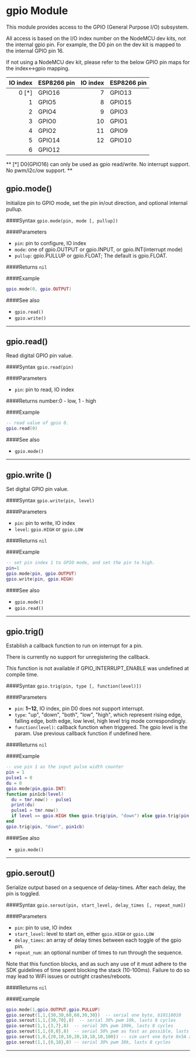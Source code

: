 # gpio Module

This module provides access to the GPIO (General Purpose I/O) subsystem.

All access is based on the I/O index number on the NodeMCU dev kits, not the internal gpio pin. For example, the D0 pin on the dev kit is mapped to the internal GPIO pin 16.

If not using a NodeMCU dev kit, please refer to the below GPIO pin maps for the index<->gpio mapping.

| IO index | ESP8266 pin | IO index | ESP8266 pin |
|---------:|:------------|---------:|:------------|
|    0 [*] | GPIO16      |        7 | GPIO13      |
|        1 | GPIO5       |        8 | GPIO15      |
|        2 | GPIO4       |        9 | GPIO3       |
|        3 | GPIO0       |       10 | GPIO1       |
|        4 | GPIO2       |       11 | GPIO9       |
|        5 | GPIO14      |       12 | GPIO10      |
|        6 | GPIO12      |          |             |

** [*] D0(GPIO16) can only be used as gpio read/write. No interrupt support. No pwm/i2c/ow support. **


## gpio.mode()

Initialize pin to GPIO mode, set the pin in/out direction, and optional internal pullup.

####Syntax
`gpio.mode(pin, mode [, pullup])`

####Parameters
  - `pin`: pin to configure, IO index
  - `mode`: one of gpio.OUTPUT or gpio.INPUT, or gpio.INT(interrupt mode)
  - `pullup`: gpio.PULLUP or gpio.FLOAT; The default is gpio.FLOAT.

####Returns
`nil`

####Example
```lua
gpio.mode(0, gpio.OUTPUT)
```
####See also
  - `gpio.read()`
  - `gpio.write()`
___
## gpio.read()

Read digital GPIO pin value.

####Syntax
`gpio.read(pin)`

####Parameters
  - `pin`: pin to read, IO index

####Returns
number:0 - low, 1 - high

####Example
```lua
-- read value of gpio 0.
gpio.read(0)
```
####See also
  - `gpio.mode()`
___
## gpio.write ()

Set digital GPIO pin value.

####Syntax
`gpio.write(pin, level)`

####Parameters
  - `pin`: pin to write, IO index
  - `level`: `gpio.HIGH` or `gpio.LOW`

####Returns
`nil`

####Example
```lua
-- set pin index 1 to GPIO mode, and set the pin to high.
pin=1
gpio.mode(pin, gpio.OUTPUT)
gpio.write(pin, gpio.HIGH)
```
####See also
  - `gpio.mode()`
  - `gpio.read()`
___
## gpio.trig()

Establish a callback function to run on interrupt for a pin.

There is currently no support for unregistering the callback.

This function is not available if GPIO_INTERRUPT_ENABLE was undefined at compile time.

####Syntax
`gpio.trig(pin, type [, function(level)])`

####Parameters
  - `pin`: **1~12**, IO index, pin D0 does not support interrupt.
  - `type`: "up", "down", "both", "low", "high", which represent rising edge, falling edge, both edge, low level, high level trig mode correspondingly.
  - `function(level)`: callback function when triggered. The gpio level is the param. Use previous callback function if undefined here.

####Returns
`nil`

####Example

```lua
-- use pin 1 as the input pulse width counter
pin = 1
pulse1 = 0
du = 0
gpio.mode(pin,gpio.INT)
function pin1cb(level)
  du = tmr.now() - pulse1
  print(du)
  pulse1 = tmr.now()
  if level == gpio.HIGH then gpio.trig(pin, "down") else gpio.trig(pin, "up") end
end
gpio.trig(pin, "down", pin1cb)

```
####See also
  - `gpio.mode()`
___
## gpio.serout()

Serialize output based on a sequence of delay-times. After each delay, the pin is toggled.

####Syntax
`gpio.serout(pin, start_level, delay_times [, repeat_num])`

####Parameters
  - `pin`: pin to use, IO index
  - `start_level`: level to start on, either `gpio.HIGH` or `gpio.LOW`
  - `delay_times`: an array of delay times between each toggle of the gpio pin.
  - `repeat_num`: an optional number of times to run through the sequence.

Note that this function blocks, and as such any use of it must adhere to the SDK guidelines of time spent blocking the stack (10-100ms). Failure to do so may lead to WiFi issues or outright crashes/reboots.

####Returns
`nil`

####Example
```lua
gpio.mode(1,gpio.OUTPUT,gpio.PULLUP)
gpio.serout(1,1,{30,30,60,60,30,30})  -- serial one byte, b10110010
gpio.serout(1,1,{30,70},8)  -- serial 30% pwm 10k, lasts 8 cycles
gpio.serout(1,1,{3,7},8)  -- serial 30% pwm 100k, lasts 8 cycles
gpio.serout(1,1,{0,0},8)  -- serial 50% pwm as fast as possible, lasts 8 cycles
gpio.serout(1,0,{20,10,10,20,10,10,10,100}) -- sim uart one byte 0x5A at about 100kbps
gpio.serout(1,1,{8,18},8) -- serial 30% pwm 38k, lasts 8 cycles
```
___
